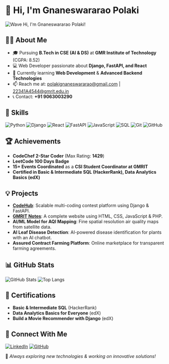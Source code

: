 # 👋 Hi, I'm Gnaneswararao Polaki

![Wave](https://raw.githubusercontent.com/GNANESWARARAO-POLAKI/GNANESWARARAO-POLAKI/main/wave.gif) Hi, I'm Gnaneswararao Polaki!

## 👨‍💻 About Me
- 🎓 Pursuing **B.Tech in CSE (AI & DS)** at **GMR Institute of Technology** (CGPA: 8.52)
- 💻 Web Developer passionate about **Django, FastAPI, and React**
- 🌱 Currently learning **Web Development** & **Advanced Backend Technologies**
- 📫 Reach me at: [polakignaneswararao@gmail.com](mailto:polakignaneswararao@gmail.com) | [22341A4544@gmrit.edu.in](mailto:22341A4544@gmrit.edu.in)
- 📞 Contact: **+91 9063003290**

## 🚀 Skills
![Python](https://img.shields.io/badge/Python-3776AB?style=for-the-badge&logo=python&logoColor=white)
![Django](https://img.shields.io/badge/Django-092E20?style=for-the-badge&logo=django&logoColor=white)
![React](https://img.shields.io/badge/React-20232A?style=for-the-badge&logo=react&logoColor=61DAFB)
![FastAPI](https://img.shields.io/badge/FastAPI-009688?style=for-the-badge&logo=fastapi&logoColor=white)
![JavaScript](https://img.shields.io/badge/JavaScript-F7DF1E?style=for-the-badge&logo=javascript&logoColor=black)
![SQL](https://img.shields.io/badge/SQL-4479A1?style=for-the-badge&logo=mysql&logoColor=white)
![Git](https://img.shields.io/badge/Git-F05032?style=for-the-badge&logo=git&logoColor=white)
![GitHub](https://img.shields.io/badge/GitHub-181717?style=for-the-badge&logo=github&logoColor=white)

## 🏆 Achievements
- **CodeChef 2-Star Coder** (Max Rating: **1429**)
- **LeetCode 100 Days Badge**
- **15+ Events Coordinated** as a **CSI Student Coordinator at GMRIT**
- **Certified in Basic & Intermediate SQL (HackerRank), Data Analytics Basics (edX)**

## 💡 Projects
- **[CodeHub](https://github.com/GNANESWARARAO-POLAKI/CodeHub)**: Scalable multi-coding contest platform using Django & FastAPI.
- **[GMRIT Notes](https://github.com/GNANESWARARAO-POLAKI/GMRIT-Notes)**: A complete website using HTML, CSS, JavaScript & PHP.
- **AI/ML Model for AQI Mapping**: Fine spatial resolution air quality maps from satellite data.
- **AI Leaf Disease Detection**: AI-powered disease identification for plants with an AI chatbot.
- **Assured Contract Farming Platform**: Online marketplace for transparent farming agreements.

## 📊 GitHub Stats
![GitHub Stats](https://github-readme-stats.vercel.app/api?username=GNANESWARARAO-POLAKI&show_icons=true&theme=radical)
![Top Langs](https://github-readme-stats.vercel.app/api/top-langs/?username=GNANESWARARAO-POLAKI&layout=compact&theme=radical)

## 🎯 Certifications
- **Basic & Intermediate SQL** (HackerRank)
- **Data Analytics Basics for Everyone** (edX)
- **Build a Movie Recommender with Django** (edX)

## 🤝 Connect With Me
[![LinkedIn](https://img.shields.io/badge/LinkedIn-blue?style=for-the-badge&logo=linkedin)](https://www.linkedin.com/in/gnaneswararao-polaki-b32113257)
[![GitHub](https://img.shields.io/badge/GitHub-black?style=for-the-badge&logo=github)](https://github.com/GNANESWARARAO-POLAKI)

🚀 *Always exploring new technologies & working on innovative solutions!*
